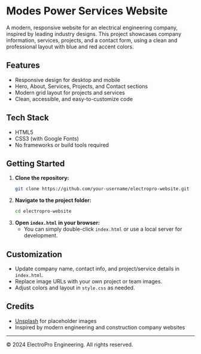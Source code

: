 # Modes Power Services Website

A modern, responsive website for an electrical engineering company, inspired by leading industry designs. This project showcases company information, services, projects, and a contact form, using a clean and professional layout with blue and red accent colors.

## Features
- Responsive design for desktop and mobile
- Hero, About, Services, Projects, and Contact sections
- Modern grid layout for projects and services
- Clean, accessible, and easy-to-customize code

## Tech Stack
- HTML5
- CSS3 (with Google Fonts)
- No frameworks or build tools required

## Getting Started
1. **Clone the repository:**
   ```bash
   git clone https://github.com/your-username/electropro-website.git
   ```
2. **Navigate to the project folder:**
   ```bash
   cd electropro-website
   ```
3. **Open `index.html` in your browser:**
   - You can simply double-click `index.html` or use a local server for development.

## Customization
- Update company name, contact info, and project/service details in `index.html`.
- Replace image URLs with your own project or team images.
- Adjust colors and layout in `style.css` as needed.

## Credits
- [Unsplash](https://unsplash.com/) for placeholder images
- Inspired by modern engineering and construction company websites

---

© 2024 ElectroPro Engineering. All rights reserved. 